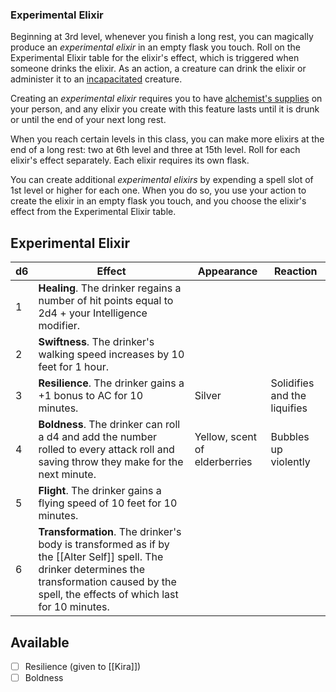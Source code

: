 ### Experimental Elixir

Beginning at 3rd level, whenever you finish a long rest, you can magically produce an _experimental elixir_ in an empty flask you touch. Roll on the Experimental Elixir table for the elixir's effect, which is triggered when someone drinks the elixir. As an action, a creature can drink the elixir or administer it to an [incapacitated](https://5e.tools/conditionsdiseases.html#incapacitated_phb) creature.

Creating an _experimental elixir_ requires you to have [alchemist's supplies](https://5e.tools/items.html#alchemist's%20supplies_phb) on your person, and any elixir you create with this feature lasts until it is drunk or until the end of your next long rest.

When you reach certain levels in this class, you can make more elixirs at the end of a long rest: two at 6th level and three at 15th level. Roll for each elixir's effect separately. Each elixir requires its own flask.

You can create additional _experimental elixirs_ by expending a spell slot of 1st level or higher for each one. When you do so, you use your action to create the elixir in an empty flask you touch, and you choose the elixir's effect from the Experimental Elixir table.

## Experimental Elixir

| d6  | Effect                                                                                                                                                                                            | Appearance                      | Reaction                     |
| --- | ------------------------------------------------------------------------------------------------------------------------------------------------------------------------------------------------- | ------------------------------- | ---------------------------- |
| 1   | **Healing**. The drinker regains a number of hit points equal to 2d4 + your Intelligence modifier.                                                                                                |                                 |                              |
| 2   | **Swiftness**. The drinker's walking speed increases by 10 feet for 1 hour.                                                                                                                       |                                 |                              |
| 3   | **Resilience**. The drinker gains a +1 bonus to AC for 10 minutes.                                                                                                                                | Silver                          | Solidifies and the liquifies |
| 4   | **Boldness**. The drinker can roll a d4 and add the number rolled to every attack roll and saving throw they make for the next minute.                                                            | Yellow, scent of elderberries | Bubbles up violently         |
| 5   | **Flight**. The drinker gains a flying speed of 10 feet for 10 minutes.                                                                                                                           |                                 |                              |
| 6   | **Transformation**. The drinker's body is transformed as if by the [[Alter Self]] spell. The drinker determines the transformation caused by the spell, the effects of which last for 10 minutes. |                                 |                              |

## Available
- [ ] Resilience (given to [[Kira]])
- [ ] Boldness 